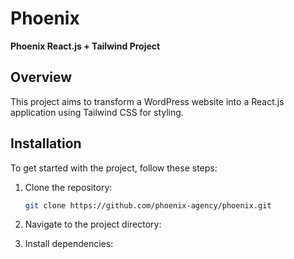 # Phoenix

**Phoenix React.js + Tailwind Project**

## Overview

This project aims to transform a WordPress website into a React.js application using Tailwind CSS for styling.

## Installation

To get started with the project, follow these steps:

1. Clone the repository:

   ```bash
   git clone https://github.com/phoenix-agency/phoenix.git

2. Navigate to the project directory:
3. Install dependencies:


















